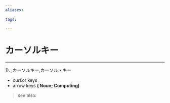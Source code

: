 ```yaml
---
aliases:
    
tags:
    
---
```


# カーソルキー
---
1).
,カーソルキー,カーソル・キー

- cursor keys
- arrow keys
**( Noun; Computing)**
> see also: 
            